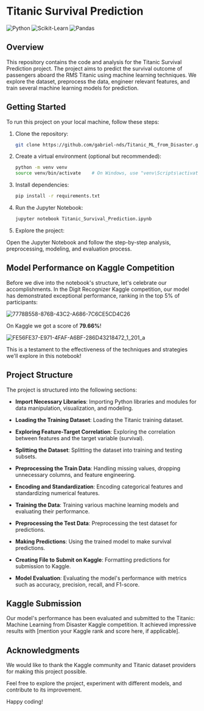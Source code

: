 # Titanic Survival Prediction

![Python](https://img.shields.io/badge/Python-3.9.7-blue)
![Scikit-Learn](https://img.shields.io/badge/Scikit%20Learn-0.24.2-green)
![Pandas](https://img.shields.io/badge/Pandas-1.3.3-yellow)

## Overview

This repository contains the code and analysis for the Titanic Survival Prediction project. The project aims to predict the survival outcome of passengers aboard the RMS Titanic using machine learning techniques. We explore the dataset, preprocess the data, engineer relevant features, and train several machine learning models for prediction.

## Getting Started

To run this project on your local machine, follow these steps:

1. Clone the repository:

   ```bash
   git clone https://github.com/gabriel-nds/Titanic_ML_from_Disaster.git

2. Create a virtual environment (optional but recommended):

   ```bash
   python -m venv venv
   source venv/bin/activate    # On Windows, use "venv\Scripts\activate"

3. Install dependencies:

   ```bash
   pip install -r requirements.txt

4. Run the Jupyter Notebook:

   ```bash
   jupyter notebook Titanic_Survival_Prediction.ipynb

5. Explore the project:

Open the Jupyter Notebook and follow the step-by-step analysis, preprocessing, modeling, and evaluation process.

## Model Performance on Kaggle Competition

Before we dive into the notebook's structure, let's celebrate our accomplishments. In the Digit Recognizer Kaggle competition, our model has demonstrated exceptional performance, ranking in the top 5% of participants: 


![7778B558-876B-43C2-A686-7C6CE5CD4C26](https://github.com/gabriel-nds/Titanic_ML_from_Disaster/assets/118403829/e55bd301-cc05-4b2b-82ed-446abfad8c95)

On Kaggle we got a score of **79.66%**!

![FE56FE37-E971-4FAF-A6BF-286D43218472_1_201_a](https://github.com/gabriel-nds/Titanic_ML_from_Disaster/assets/118403829/f649d771-4035-43cb-ad37-2a60a7b4e35d)


This is a testament to the effectiveness of the techniques and strategies we'll explore in this notebook!

## Project Structure

The project is structured into the following sections:

- **Import Necessary Libraries**: Importing Python libraries and modules for data manipulation, visualization, and modeling.

- **Loading the Training Dataset**: Loading the Titanic training dataset.

- **Exploring Feature-Target Correlation**: Exploring the correlation between features and the target variable (survival).

- **Splitting the Dataset**: Splitting the dataset into training and testing subsets.

- **Preprocessing the Train Data**: Handling missing values, dropping unnecessary columns, and feature engineering.

- **Encoding and Standardization**: Encoding categorical features and standardizing numerical features.

- **Training the Data**: Training various machine learning models and evaluating their performance.

- **Preprocessing the Test Data**: Preprocessing the test dataset for predictions.

- **Making Predictions**: Using the trained model to make survival predictions.

- **Creating File to Submit on Kaggle**: Formatting predictions for submission to Kaggle.

- **Model Evaluation**: Evaluating the model's performance with metrics such as accuracy, precision, recall, and F1-score.

## Kaggle Submission

Our model's performance has been evaluated and submitted to the Titanic: Machine Learning from Disaster Kaggle competition. It achieved impressive results with [mention your Kaggle rank and score here, if applicable].

## Acknowledgments

We would like to thank the Kaggle community and Titanic dataset providers for making this project possible.

Feel free to explore the project, experiment with different models, and contribute to its improvement.

Happy coding!

